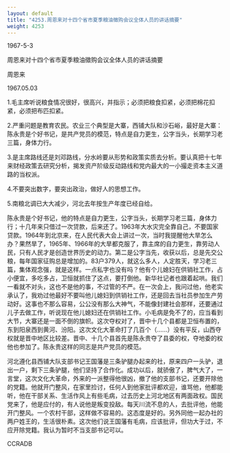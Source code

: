 ```yaml
---
layout: default
title: "4253.周恩来对十四个省市夏季粮油徵购会议全体人员的讲话摘要"
weight: 4253
---
```


1967-5-3

周恩来对十四个省市夏季粮油徵购会议全体人员的讲话摘要

周恩来

1967.05.03

1.毛主席听说粮食情况很好，很高兴，并指示；必须把粮食扣紧，必须把棉花扣紧，必须把布匹扣紧。

2.严重问题是教育农民。农业三个典型是大寨，西铺大队和沙石峪，最好是大寨：陈永贵是个好书记，是共产党员的模范，特点是自力更生，公字当头，长期学习老三篇，身体力行。

3.是主席路线还是刘邓路线，分水岭要从形势和政策实质去分析。要认真把十七年来财经政策去研究分析，揭发资产阶级反动路线和党内最大的一小撮走资本主义道路的当权派。

4.不要突出数字，要突出政治，做好人的思想工作。

5.南粮北调已大大减少，河北去年按生产年度已经自给。

陈永贵是个好书记，他的特点是自力更生，公字当头，长期学习老三篇，身体力行；十几年来只借过一次贷款，后来还了。1963年大水灾完全靠自己，不要国家贷款。1964年到北京来，在人民代表大会上讲过一次，当时我提醒他大旱怎么办？果然旱了，1965年、1966年的大旱都克服了，靠主席的自力更生，靠劳动人民，只有人民才是创造世界历史的动力。第二是公字当先，收获以后，总是先交公粮，每年国家征购总是增加的。83户379人，就这么多人，人定胜天，学习老三篇，集体观念强，就是这样。一点私字也没有吗？他有个儿媳妇在供销社工作，占小便宜，多吃多占，卫恒就抓住了这点，要打倒他。新华社记者也跟着起哄。我们一看就不对头，这也不是他的事，不过管的不严。在一次会上，我问过他，他老实承认了，我劝过他最好不要叫他儿媳妇到供销社工作，还是回去当社员参加生产劳动好。这事也不那么容易，公公没有那么大神气，不能像封建社会那样，还要通过儿子去做工作，听说现在他儿媳妇还在供销社工作。小毛病是免不了的，应当看到大节，大寨还是一面不倒的旗帜。这次夺权对了，晋中十几个县都是卫恒布置的，东到阳泉西到黄河、汾阳。这次文化大革命打了几百个（……）没有平反，山西夺权就是晋中地区比较差。晋中、十几个县首先是陈永贵夺了县委的权，夺地委的权他也参加了。陈永贵这样的同志是共产党员的模范。

河北遵化县西铺大队支部书记王国藩是三条驴腿办起来的社，原来四户一头驴，退出一户，剩下三条驴腿，他们坚持了合作化。成功以后，就骄傲了，脾气大了，一言堂，这次文化大革命，外来的一派整得他很凶，撤了他的支部书记，还要开除他的党籍。他就开门整风，在家里捡讨，任何人到他家批评都欢迎，谁骂他，他都能听，他在干部关系、生活作风上有些毛病，过去历史上河北地区有两面政权。国民党来了，他是应付的，有人说他是叛变投敌。每天川流不息的人，去批评他，他能开门整风。一个农村干部，这样做不容易的。这态度是好的。另外同他一起办社的两户姓王的，生活很朴素。这次他们说王国藩有毛病，应该批评，但功大于过，不应开除党籍。我认为暂时不当支部书记可以。

CCRADB

